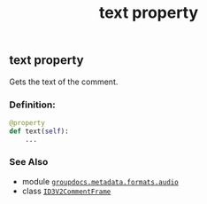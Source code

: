 ﻿---
title: text property
second_title: GroupDocs.Metadata for Python via .NET API References
description: 
type: docs
url: /python-net/groupdocs.metadata.formats.audio/id3v2commentframe/text/
is_root: false
weight: 200
---

## text property


Gets the text of the comment.
### Definition:
```python
@property
def text(self):
    ...
```

### See Also
* module [`groupdocs.metadata.formats.audio`](../../)
* class [`ID3V2CommentFrame`](/metadata/python-net/groupdocs.metadata.formats.audio/id3v2commentframe)
